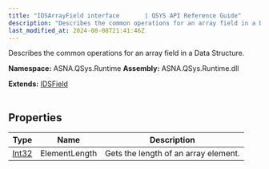 ```yaml
---
title: "IDSArrayField interface       | QSYS API Reference Guide"
description: "Describes the common operations for an array field in a Data Structure. "
last_modified_at: 2024-08-08T21:41:46Z
---
```


Describes the common operations for an array field in a Data Structure.

**Namespace:** ASNA.QSys.Runtime
**Assembly:** ASNA.QSys.Runtime.dll

**Extends:** [IDSField](/reference/runtime/qsys-runtime/ids-field.html)
<br>
<br>

## Properties

| Type | Name | Description
| --- | --- | --- 
| [Int32](https://learn.microsoft.com/en-us/dotnet/csharp/language-reference/builtin-types/integral-numeric-types) | ElementLength | Gets the length of an array element. |
